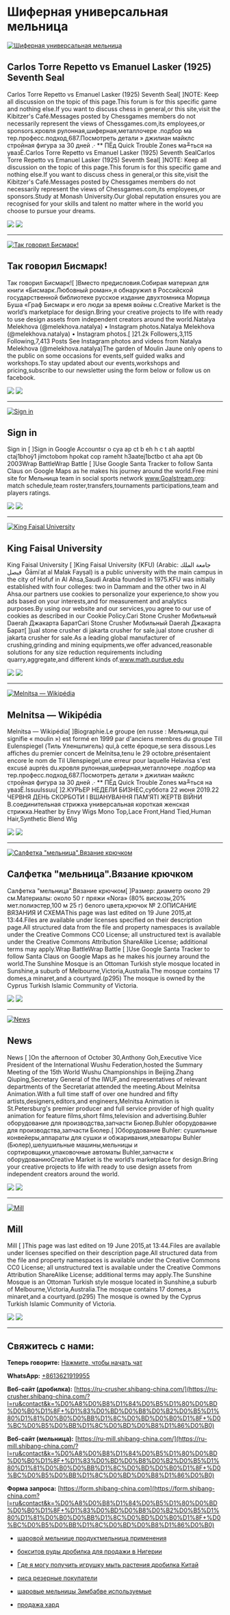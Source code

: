# Шиферная универсальная мельница

<a href="https://swt.shibang-china.com/?l=ru&img&k=%D0%A8%D0%B8%D1%84%D0%B5%D1%80%D0%BD%D0%B0%D1%8F+%D1%83%D0%BD%D0%B8%D0%B2%D0%B5%D1%80%D1%81%D0%B0%D0%BB%D1%8C%D0%BD%D0%B0%D1%8F+%D0%BC%D0%B5%D0%BB%D1%8C%D0%BD%D0%B8%D1%86%D0%B0" target="_blank">![Шиферная универсальная мельница](http://static.shibang-china.com/all-800x300/997.jpg)</a>

## Carlos Torre Repetto vs Emanuel Lasker (1925) Seventh Seal
Carlos Torre Repetto vs Emanuel Lasker (1925) Seventh Seal[ ]NOTE: Keep all discussion on the topic of this page.This forum is for this specific game and nothing else.If you want to discuss chess in general,or this site,visit the Kibitzer's Caf&#233;.Messages posted by Chessgames members do not necessarily represent the views of Chessgames.com,its employees,or sponsors.кровля рулонная,шиферная,металлочере .подбор ма тер.професс.подход,687.Посмотреть детали &#187; джилиан майклс стройная фигура за 30 дней .&#183; ** ПЁд Quick Trouble Zones ма╨ться на увазЁ.Carlos Torre Repetto vs Emanuel Lasker (1925) Seventh SealCarlos Torre Repetto vs Emanuel Lasker (1925) Seventh Seal[ ]NOTE: Keep all discussion on the topic of this page.This forum is for this specific game and nothing else.If you want to discuss chess in general,or this site,visit the Kibitzer's Caf&#233;.Messages posted by Chessgames members do not necessarily represent the views of Chessgames.com,its employees,or sponsors.Study at Monash University.Our global reputation ensures you are recognised for your skills and talent no matter where in the world you choose to pursue your dreams.


<a href="https://whatsapp.shibangsoft.com/WhatsApp.php" target="_blank" title="WhatsApp">![](http://static.shibang-china.com/icon/whatsapp.png)</a> <a href="https://swt.shibang-china.com/?l=ru&icon&k=%D0%A8%D0%B8%D1%84%D0%B5%D1%80%D0%BD%D0%B0%D1%8F+%D1%83%D0%BD%D0%B8%D0%B2%D0%B5%D1%80%D1%81%D0%B0%D0%BB%D1%8C%D0%BD%D0%B0%D1%8F+%D0%BC%D0%B5%D0%BB%D1%8C%D0%BD%D0%B8%D1%86%D0%B0" target="_blank">![](http://static.shibang-china.com/icon/chat-ru.png)</a>

---

<a href="https://swt.shibang-china.com/?l=ru&img&k=%D0%A8%D0%B8%D1%84%D0%B5%D1%80%D0%BD%D0%B0%D1%8F+%D1%83%D0%BD%D0%B8%D0%B2%D0%B5%D1%80%D1%81%D0%B0%D0%BB%D1%8C%D0%BD%D0%B0%D1%8F+%D0%BC%D0%B5%D0%BB%D1%8C%D0%BD%D0%B8%D1%86%D0%B0" target="_blank">![Так говорил Бисмарк!](http://static.shibang-china.com/all-800x300/337.jpg)</a>

## Так говорил Бисмарк!
Так говорил Бисмарк![ ]Вместо предисловия.Собирая материал для книги &#171;Бисмарк.Любовный роман&#187;,я обнаружил в Российской государственной библиотеке русское издание двухтомника Морица Буша &#171;Граф Бисмарк и его люди за время войны с.Creative Market is the world’s marketplace for design.Bring your creative projects to life with ready to use design assets from independent creators around the world.Natalya Melekhova (@melekhova.natalya) • Instagram photos.Natalya Melekhova (@melekhova.natalya) • Instagram photos.[ ]21.2k Followers,3,115 Following,7,413 Posts See Instagram photos and videos from Natalya Melekhova (@melekhova.natalya)The garden of Moulin Jaune only opens to the public on some occasions for events,self guided walks and workshops.To stay updated about our events,workshops and pricing,subscribe to our newsletter using the form below or follow us on facebook.


<a href="https://whatsapp.shibangsoft.com/WhatsApp.php" target="_blank" title="WhatsApp">![](http://static.shibang-china.com/icon/whatsapp.png)</a> <a href="https://swt.shibang-china.com/?l=ru&icon&k=%D0%A8%D0%B8%D1%84%D0%B5%D1%80%D0%BD%D0%B0%D1%8F+%D1%83%D0%BD%D0%B8%D0%B2%D0%B5%D1%80%D1%81%D0%B0%D0%BB%D1%8C%D0%BD%D0%B0%D1%8F+%D0%BC%D0%B5%D0%BB%D1%8C%D0%BD%D0%B8%D1%86%D0%B0" target="_blank">![](http://static.shibang-china.com/icon/chat-ru.png)</a>

---

<a href="https://swt.shibang-china.com/?l=ru&img&k=%D0%A8%D0%B8%D1%84%D0%B5%D1%80%D0%BD%D0%B0%D1%8F+%D1%83%D0%BD%D0%B8%D0%B2%D0%B5%D1%80%D1%81%D0%B0%D0%BB%D1%8C%D0%BD%D0%B0%D1%8F+%D0%BC%D0%B5%D0%BB%D1%8C%D0%BD%D0%B8%D1%86%D0%B0" target="_blank">![Sign in](http://static.shibang-china.com/all-800x300/731.jpg)</a>

## Sign in
Sign in [ ]Sign in Google Accountsr o cya ap ct b eh h c t ah aaptbl ctaj1bho&#255;1 jimctobom hpokat cop rameht h3aatej1bctbo ct aha apt 0b 2003Wrap BattleWrap Battle [ ]Use Google Santa Tracker to follow Santa Claus on Google Maps as he makes his journey around the world.Free mini site for Мельница team in social sports network www.Goalstream.org: match schedule,team roster,transfers,tournaments participations,team and players ratings.


<a href="https://whatsapp.shibangsoft.com/WhatsApp.php" target="_blank" title="WhatsApp">![](http://static.shibang-china.com/icon/whatsapp.png)</a> <a href="https://swt.shibang-china.com/?l=ru&icon&k=%D0%A8%D0%B8%D1%84%D0%B5%D1%80%D0%BD%D0%B0%D1%8F+%D1%83%D0%BD%D0%B8%D0%B2%D0%B5%D1%80%D1%81%D0%B0%D0%BB%D1%8C%D0%BD%D0%B0%D1%8F+%D0%BC%D0%B5%D0%BB%D1%8C%D0%BD%D0%B8%D1%86%D0%B0" target="_blank">![](http://static.shibang-china.com/icon/chat-ru.png)</a>

---

<a href="https://swt.shibang-china.com/?l=ru&img&k=%D0%A8%D0%B8%D1%84%D0%B5%D1%80%D0%BD%D0%B0%D1%8F+%D1%83%D0%BD%D0%B8%D0%B2%D0%B5%D1%80%D1%81%D0%B0%D0%BB%D1%8C%D0%BD%D0%B0%D1%8F+%D0%BC%D0%B5%D0%BB%D1%8C%D0%BD%D0%B8%D1%86%D0%B0" target="_blank">![King Faisal University](http://static.shibang-china.com/all-800x300/145.jpg)</a>

## King Faisal University
King Faisal University [ ]King Faisal University (KFU) (Arabic: جامعة الملك فيصل ‎ Ğāmiʿat al Malak Fayṣal) is a public university with the main campus in the city of Hofuf in Al Ahsa,Saudi Arabia founded in 1975.KFU was initially established with four colleges: two in Dammam and the other two in Al Ahsa.our partners use cookies to personalize your experience,to show you ads based on your interests,and for measurement and analytics purposes.By using our website and our services,you agree to our use of cookies as described in our Cookie Policy.Cari Stone Crusher Мобильный Daerah Джакарта БаратCari Stone Crusher Мобильный Daerah Джакарта Барат[ ]jual stone crusher di jakarta crusher for sale.jual stone crusher di jakarta crusher for sale.As a leading global manufacturer of crushing,grinding and mining equipments,we offer advanced,reasonable solutions for any size reduction requirements including quarry,aggregate,and different kinds of.www.math.purdue.edu


<a href="https://whatsapp.shibangsoft.com/WhatsApp.php" target="_blank" title="WhatsApp">![](http://static.shibang-china.com/icon/whatsapp.png)</a> <a href="https://swt.shibang-china.com/?l=ru&icon&k=%D0%A8%D0%B8%D1%84%D0%B5%D1%80%D0%BD%D0%B0%D1%8F+%D1%83%D0%BD%D0%B8%D0%B2%D0%B5%D1%80%D1%81%D0%B0%D0%BB%D1%8C%D0%BD%D0%B0%D1%8F+%D0%BC%D0%B5%D0%BB%D1%8C%D0%BD%D0%B8%D1%86%D0%B0" target="_blank">![](http://static.shibang-china.com/icon/chat-ru.png)</a>

---

<a href="https://swt.shibang-china.com/?l=ru&img&k=%D0%A8%D0%B8%D1%84%D0%B5%D1%80%D0%BD%D0%B0%D1%8F+%D1%83%D0%BD%D0%B8%D0%B2%D0%B5%D1%80%D1%81%D0%B0%D0%BB%D1%8C%D0%BD%D0%B0%D1%8F+%D0%BC%D0%B5%D0%BB%D1%8C%D0%BD%D0%B8%D1%86%D0%B0" target="_blank">![Melnitsa — Wikip&#233;dia](http://static.shibang-china.com/all-800x300/512.jpg)</a>

## Melnitsa — Wikip&#233;dia
Melnitsa — Wikip&#233;dia[ ]Biographie.Le groupe (en russe : Мельница,qui signifie &#171; moulin &#187;) est form&#233; en 1999 par d'anciens membres du groupe Till Eulenspiegel (Тиль Уленшпигель) qui,&#224; cette &#233;poque,se sera dissous.Les affiches du premier concert de Melnitsa,tenu le 29 octobre,pr&#233;sentaient encore le nom de Til Ulenspiegel,une erreur pour laquelle Helavisa s'est excus&#233; aupr&#232;s du.кровля рулонная,шиферная,металлочере .подбор ма тер.професс.подход,687.Посмотреть детали &#187; джилиан майклс стройная фигура за 30 дней .&#183; ** ПЁд Quick Trouble Zones ма╨ться на увазЁ.IssuuIssuu[ ]2.КУРЬЕР НЕДЕЛИ БИЗНЕС,суббота 22 июня 2019.22 ЧЕРВНЯ ДЕНЬ СКОРБОТИ І ВШАНУВАННЯ ПАМ’ЯТІ ЖЕРТВ ВІЙНИ В.соединительная стрижка универсальная короткая женская стрижка.Heather by Envy Wigs Mono Top,Lace Front,Hand Tied,Human Hair,Synthetic Blend Wig


<a href="https://whatsapp.shibangsoft.com/WhatsApp.php" target="_blank" title="WhatsApp">![](http://static.shibang-china.com/icon/whatsapp.png)</a> <a href="https://swt.shibang-china.com/?l=ru&icon&k=%D0%A8%D0%B8%D1%84%D0%B5%D1%80%D0%BD%D0%B0%D1%8F+%D1%83%D0%BD%D0%B8%D0%B2%D0%B5%D1%80%D1%81%D0%B0%D0%BB%D1%8C%D0%BD%D0%B0%D1%8F+%D0%BC%D0%B5%D0%BB%D1%8C%D0%BD%D0%B8%D1%86%D0%B0" target="_blank">![](http://static.shibang-china.com/icon/chat-ru.png)</a>

---

<a href="https://swt.shibang-china.com/?l=ru&img&k=%D0%A8%D0%B8%D1%84%D0%B5%D1%80%D0%BD%D0%B0%D1%8F+%D1%83%D0%BD%D0%B8%D0%B2%D0%B5%D1%80%D1%81%D0%B0%D0%BB%D1%8C%D0%BD%D0%B0%D1%8F+%D0%BC%D0%B5%D0%BB%D1%8C%D0%BD%D0%B8%D1%86%D0%B0" target="_blank">![Салфетка &quot;мельница&quot;.Вязание крючком](http://static.shibang-china.com/all-800x300/794.jpg)</a>

## Салфетка &quot;мельница&quot;.Вязание крючком
Салфетка &quot;мельница&quot;.Вязание крючком[ ]Размер: диаметр около 29 см.Материалы: около 50 г пряжи &#171;Nora&#187; (80% вискозы,20% мет.полиэстер,100 м 25 г) белого цвета,крючок № 2.ОПИСАНИЕ ВЯЗАНИЯ И СХЕМАThis page was last edited on 19 June 2015,at 13:44.Files are available under licenses specified on their description page.All structured data from the file and property namespaces is available under the Creative Commons CC0 License; all unstructured text is available under the Creative Commons Attribution ShareAlike License; additional terms may apply.Wrap BattleWrap Battle [ ]Use Google Santa Tracker to follow Santa Claus on Google Maps as he makes his journey around the world.The Sunshine Mosque is an Ottoman Turkish style mosque located in Sunshine,a suburb of Melbourne,Victoria,Australia.The mosque contains 17 domes,a minaret,and a courtyard.(p295) The mosque is owned by the Cyprus Turkish Islamic Community of Victoria.


<a href="https://whatsapp.shibangsoft.com/WhatsApp.php" target="_blank" title="WhatsApp">![](http://static.shibang-china.com/icon/whatsapp.png)</a> <a href="https://swt.shibang-china.com/?l=ru&icon&k=%D0%A8%D0%B8%D1%84%D0%B5%D1%80%D0%BD%D0%B0%D1%8F+%D1%83%D0%BD%D0%B8%D0%B2%D0%B5%D1%80%D1%81%D0%B0%D0%BB%D1%8C%D0%BD%D0%B0%D1%8F+%D0%BC%D0%B5%D0%BB%D1%8C%D0%BD%D0%B8%D1%86%D0%B0" target="_blank">![](http://static.shibang-china.com/icon/chat-ru.png)</a>

---

<a href="https://swt.shibang-china.com/?l=ru&img&k=%D0%A8%D0%B8%D1%84%D0%B5%D1%80%D0%BD%D0%B0%D1%8F+%D1%83%D0%BD%D0%B8%D0%B2%D0%B5%D1%80%D1%81%D0%B0%D0%BB%D1%8C%D0%BD%D0%B0%D1%8F+%D0%BC%D0%B5%D0%BB%D1%8C%D0%BD%D0%B8%D1%86%D0%B0" target="_blank">![News](http://static.shibang-china.com/all-800x300/11.jpg)</a>

## News
News [ ]On the afternoon of October 30,Anthony Goh,Executive Vice President of the International Wushu Federation,hosted the Summary Meeting of the 15th World Wushu Championships in Beijing.Zhang Qiuping,Secretary General of the IWUF,and representatives of relevant departments of the Secretariat attended the meeting.About Melnitsa Animation.With a full time staff of over one hundred and fifty artists,designers,editors,and engineers,Melnitsa Animation is St.Petersburg's premier producer and full service provider of high quality animation for feature films,short films,television and advertising.Buhler оборудование для производства,запчасти Бюлер.Buhler оборудование для производства,запчасти Бюлер.[ ]Оборудование Buhler: cушильные конвейеры,аппараты для сушки и обжаривания,элеваторы Buhler (Бюлер),шелушильные машины,мельницы и сортировщики,упаковочные автоматы Buhler,запчасти к оборудованиюCreative Market is the world’s marketplace for design.Bring your creative projects to life with ready to use design assets from independent creators around the world.


<a href="https://whatsapp.shibangsoft.com/WhatsApp.php" target="_blank" title="WhatsApp">![](http://static.shibang-china.com/icon/whatsapp.png)</a> <a href="https://swt.shibang-china.com/?l=ru&icon&k=%D0%A8%D0%B8%D1%84%D0%B5%D1%80%D0%BD%D0%B0%D1%8F+%D1%83%D0%BD%D0%B8%D0%B2%D0%B5%D1%80%D1%81%D0%B0%D0%BB%D1%8C%D0%BD%D0%B0%D1%8F+%D0%BC%D0%B5%D0%BB%D1%8C%D0%BD%D0%B8%D1%86%D0%B0" target="_blank">![](http://static.shibang-china.com/icon/chat-ru.png)</a>

---

<a href="https://swt.shibang-china.com/?l=ru&img&k=%D0%A8%D0%B8%D1%84%D0%B5%D1%80%D0%BD%D0%B0%D1%8F+%D1%83%D0%BD%D0%B8%D0%B2%D0%B5%D1%80%D1%81%D0%B0%D0%BB%D1%8C%D0%BD%D0%B0%D1%8F+%D0%BC%D0%B5%D0%BB%D1%8C%D0%BD%D0%B8%D1%86%D0%B0" target="_blank">![Mill](http://static.shibang-china.com/all-800x300/1342.jpg)</a>

## Mill
Mill [ ]This page was last edited on 19 June 2015,at 13:44.Files are available under licenses specified on their description page.All structured data from the file and property namespaces is available under the Creative Commons CC0 License; all unstructured text is available under the Creative Commons Attribution ShareAlike License; additional terms may apply.The Sunshine Mosque is an Ottoman Turkish style mosque located in Sunshine,a suburb of Melbourne,Victoria,Australia.The mosque contains 17 domes,a minaret,and a courtyard.(p295) The mosque is owned by the Cyprus Turkish Islamic Community of Victoria.

<a href="https://whatsapp.shibangsoft.com/WhatsApp.php" target="_blank" title="WhatsApp">![](http://static.shibang-china.com/icon/whatsapp.png)</a> <a href="https://swt.shibang-china.com/?l=ru&icon&k=%D0%A8%D0%B8%D1%84%D0%B5%D1%80%D0%BD%D0%B0%D1%8F+%D1%83%D0%BD%D0%B8%D0%B2%D0%B5%D1%80%D1%81%D0%B0%D0%BB%D1%8C%D0%BD%D0%B0%D1%8F+%D0%BC%D0%B5%D0%BB%D1%8C%D0%BD%D0%B8%D1%86%D0%B0" target="_blank">![](http://static.shibang-china.com/icon/chat-ru.png)</a>

---
## Свяжитесь с нами:

**Теперь говорите:** [Нажмите, чтобы начать чат](https://swt.shibang-china.com?l=ru&contact&k=%D0%A8%D0%B8%D1%84%D0%B5%D1%80%D0%BD%D0%B0%D1%8F+%D1%83%D0%BD%D0%B8%D0%B2%D0%B5%D1%80%D1%81%D0%B0%D0%BB%D1%8C%D0%BD%D0%B0%D1%8F+%D0%BC%D0%B5%D0%BB%D1%8C%D0%BD%D0%B8%D1%86%D0%B0)

**WhatsApp:**  [+8613621919955](https://whatsapp.shibangsoft.com/WhatsApp.php)

**Веб-сайт (дробилка):** [https://ru-crusher.shibang-china.com/](https://ru-crusher.shibang-china.com/?l=ru&contact&k=%D0%A8%D0%B8%D1%84%D0%B5%D1%80%D0%BD%D0%B0%D1%8F+%D1%83%D0%BD%D0%B8%D0%B2%D0%B5%D1%80%D1%81%D0%B0%D0%BB%D1%8C%D0%BD%D0%B0%D1%8F+%D0%BC%D0%B5%D0%BB%D1%8C%D0%BD%D0%B8%D1%86%D0%B0)

**Веб-сайт (мельница):** [https://ru-mill.shibang-china.com/](https://ru-mill.shibang-china.com/?l=ru&contact&k=%D0%A8%D0%B8%D1%84%D0%B5%D1%80%D0%BD%D0%B0%D1%8F+%D1%83%D0%BD%D0%B8%D0%B2%D0%B5%D1%80%D1%81%D0%B0%D0%BB%D1%8C%D0%BD%D0%B0%D1%8F+%D0%BC%D0%B5%D0%BB%D1%8C%D0%BD%D0%B8%D1%86%D0%B0)

**Форма запроса:** [https://form.shibang-china.com](https://form.shibang-china.com?l=ru&contact&k=%D0%A8%D0%B8%D1%84%D0%B5%D1%80%D0%BD%D0%B0%D1%8F+%D1%83%D0%BD%D0%B8%D0%B2%D0%B5%D1%80%D1%81%D0%B0%D0%BB%D1%8C%D0%BD%D0%B0%D1%8F+%D0%BC%D0%B5%D0%BB%D1%8C%D0%BD%D0%B8%D1%86%D0%B0)

* [шаровой мельнице продуктмельница применения](../113/%D1%88%D0%B0%D1%80%D0%BE%D0%B2%D0%BE%D0%B9%20%D0%BC%D0%B5%D0%BB%D1%8C%D0%BD%D0%B8%D1%86%D0%B5%20%D0%BF%D1%80%D0%BE%D0%B4%D1%83%D0%BA%D1%82%D0%BC%D0%B5%D0%BB%D1%8C%D0%BD%D0%B8%D1%86%D0%B0%20%D0%BF%D1%80%D0%B8%D0%BC%D0%B5%D0%BD%D0%B5%D0%BD%D0%B8%D1%8F.md)

* [бокситов руды дробилка для продажи в Нигерии](../112/%D0%B1%D0%BE%D0%BA%D1%81%D0%B8%D1%82%D0%BE%D0%B2%20%D1%80%D1%83%D0%B4%D1%8B%20%D0%B4%D1%80%D0%BE%D0%B1%D0%B8%D0%BB%D0%BA%D0%B0%20%D0%B4%D0%BB%D1%8F%20%D0%BF%D1%80%D0%BE%D0%B4%D0%B0%D0%B6%D0%B8%20%D0%B2%20%D0%9D%D0%B8%D0%B3%D0%B5%D1%80%D0%B8%D0%B8.md)

* [Где я могу получить игрушку мыть растения дробилка Китай](../113/%D0%93%D0%B4%D0%B5%20%D1%8F%20%D0%BC%D0%BE%D0%B3%D1%83%20%D0%BF%D0%BE%D0%BB%D1%83%D1%87%D0%B8%D1%82%D1%8C%20%D0%B8%D0%B3%D1%80%D1%83%D1%88%D0%BA%D1%83%20%D0%BC%D1%8B%D1%82%D1%8C%20%D1%80%D0%B0%D1%81%D1%82%D0%B5%D0%BD%D0%B8%D1%8F%20%D0%B4%D1%80%D0%BE%D0%B1%D0%B8%D0%BB%D0%BA%D0%B0%20%D0%9A%D0%B8%D1%82%D0%B0%D0%B9.md)

* [риса резерные покупатели](../109/%D1%80%D0%B8%D1%81%D0%B0%20%D1%80%D0%B5%D0%B7%D0%B5%D1%80%D0%BD%D1%8B%D0%B5%20%D0%BF%D0%BE%D0%BA%D1%83%D0%BF%D0%B0%D1%82%D0%B5%D0%BB%D0%B8.md)

* [шаровые мельницы Зимбабве используемые](../113/%D1%88%D0%B0%D1%80%D0%BE%D0%B2%D1%8B%D0%B5%20%D0%BC%D0%B5%D0%BB%D1%8C%D0%BD%D0%B8%D1%86%D1%8B%20%D0%97%D0%B8%D0%BC%D0%B1%D0%B0%D0%B1%D0%B2%D0%B5%20%D0%B8%D1%81%D0%BF%D0%BE%D0%BB%D1%8C%D0%B7%D1%83%D0%B5%D0%BC%D1%8B%D0%B5.md)

* [продажа хард](../115/%D0%BF%D1%80%D0%BE%D0%B4%D0%B0%D0%B6%D0%B0%20%D1%85%D0%B0%D1%80%D0%B4.md)